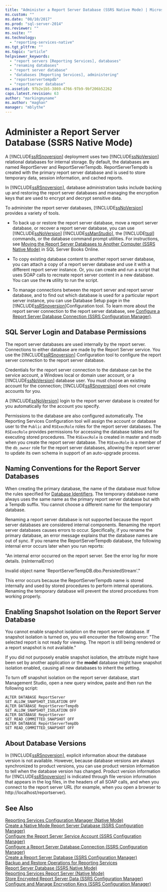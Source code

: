 ```yaml
---
title: "Administer a Report Server Database (SSRS Native Mode) | Microsoft Docs"
ms.custom: ""
ms.date: "08/10/2017"
ms.prod: "sql-server-2014"
ms.reviewer: ""
ms.suite: ""
ms.technology: 
  - "reporting-services-native"
ms.tgt_pltfrm: ""
ms.topic: "article"
helpviewer_keywords: 
  - "report servers [Reporting Services], databases"
  - "renaming databases"
  - "report server database"
  - "databases [Reporting Services], administering"
  - "reportservertempdb"
  - "reportserver database"
ms.assetid: 97b2e1b5-3869-4766-97b9-9bf206b52262
caps.latest.revision: 63
author: "markingmyname"
ms.author: "maghan"
manager: "mblythe"
---
```

# Administer a Report Server Database (SSRS Native Mode)
  A [!INCLUDE[ssRSnoversion](../includes/ssrsnoversion-md.md)] deployment uses two [!INCLUDE[ssNoVersion](../includes/ssnoversion-md.md)] relational databases for internal storage. By default, the databases are named ReportServer and ReportServerTempdb. ReportServerTempdb is created with the primary report server database and is used to store temporary data, session information, and cached reports.  
  
 In [!INCLUDE[ssRSnoversion](../includes/ssrsnoversion-md.md)], database administration tasks include backing up and restoring the report server databases and managing the encryption keys that are used to encrypt and decrypt sensitive data.  
  
 To administer the report server databases, [!INCLUDE[ssNoVersion](../includes/ssnoversion-md.md)] provides a variety of tools.  
  
-   To back up or restore the report server database, move a report server database, or recover a report server database, you can use [!INCLUDE[ssNoVersion](../includes/ssnoversion-md.md)] [!INCLUDE[ssManStudio](../includes/ssmanstudio-md.md)], the [!INCLUDE[tsql](../includes/tsql-md.md)] commands, or the database command prompt utilities. For instructions, see [Moving the Report Server Databases to Another Computer &#40;SSRS Native Mode&#41;](../../2014/reporting-services/moving-the-report-server-databases-to-another-computer-ssrs-native-mode.md) in SQL Server Books Online.  
  
-   To copy existing database content to another report server database, you can attach a copy of a report server database and use it with a different report server instance. Or, you can create and run a script that uses SOAP calls to recreate report server content in a new database. You can use the **rs** utility to run the script.  
  
-   To manage connections between the report server and report server database, and to find out which database is used for a particular report server instance, you can use Database Setup page in the [!INCLUDE[ssRSnoversion](../includes/ssrsnoversion-md.md)]Configuration tool. To learn more about the report server connection to the report server database, see [Configure a Report Server Database Connection  &#40;SSRS Configuration Manager&#41;](../../2014/sql-server/install/configure-a-report-server-database-connection-ssrs-configuration-manager.md).  
  
## SQL Server Login and Database Permissions  
 The report server databases are used internally by the report server. Connections to either database are made by the Report Server service. You use the [!INCLUDE[ssRSnoversion](../includes/ssrsnoversion-md.md)] Configuration tool to configure the report server connection to the report server database.  
  
 Credentials for the report server connection to the database can be the service account, a Windows local or domain user account, or a [!INCLUDE[ssNoVersion](../includes/ssnoversion-md.md)] database user. You must choose an existing account for the connection; [!INCLUDE[ssRSnoversion](../includes/ssrsnoversion-md.md)] does not create accounts for you.  
  
 A [!INCLUDE[ssNoVersion](../includes/ssnoversion-md.md)] login to the report server database is created for you automatically for the account you specify.  
  
 Permissions to the database are also configured automatically. The Reporting Services Configuration tool will assign the account or database user to the `Public` and `RSExecRole` roles for the report server databases. The `RSExecRole` provides permissions for accessing the database tables and for executing stored procedures. The `RSExecRole` is created in master and msdb when you create the report server database. The `RSExecRole` is a member of the `db_owner` role for the report server databases, allowing the report server to update its own schema in support of an auto-upgrade process.  
  
## Naming Conventions for the Report Server Databases  
 When creating the primary database, the name of the database must follow the rules specified for [Database Identifiers](../relational-databases/databases/database-identifiers.md). The temporary database name always uses the same name as the primary report server database but with a Tempdb suffix. You cannot choose a different name for the temporary database.  
  
 Renaming a report server database is not supported because the report server databases are considered internal components. Renaming the report server databases causes errors to occur. Specifically, if you rename the primary database, an error message explains that the database names are out of sync. If you rename the ReportServerTempdb database, the following internal error occurs later when you run reports:  
  
 "An internal error occurred on the report server. See the error log for more details. (rsInternalError)  
  
 Invalid object name 'ReportServerTempDB.dbo.PersistedStream'."  
  
 This error occurs because the ReportServerTempdb name is stored internally and used by stored procedures to perform internal operations. Renaming the temporary database will prevent the stored procedures from working properly.  
  
## Enabling Snapshot Isolation on the Report Server Database  
 You cannot enable snapshot isolation on the report server database. If snapshot isolation is turned on, you will encounter the following error: "The selected report is not ready for viewing. The report is still being rendered or a report snapshot is not available."  
  
 If you did not purposely enable snapshot isolation, the attribute might have been set by another application or the **model** database might have snapshot isolation enabled, causing all new databases to inherit the setting.  
  
 To turn off snapshot isolation on the report server database, start Management Studio, open a new query window, paste and then run the following script:  
  
```  
ALTER DATABASE ReportServer  
SET ALLOW_SNAPSHOT_ISOLATION OFF  
ALTER DATABASE ReportServerTempdb  
SET ALLOW_SNAPSHOT_ISOLATION OFF  
ALTER DATABASE ReportServer  
SET READ_COMMITTED_SNAPSHOT OFF  
ALTER DATABASE ReportServerTempDb  
SET READ_COMMITTED_SNAPSHOT OFF  
```  
  
## About Database Versions  
 In [!INCLUDE[ssRSnoversion](../includes/ssrsnoversion-md.md)], explicit information about the database version is not available. However, because database versions are always synchronized to product versions, you can use product version information to tell when the database version has changed. Product version information for [!INCLUDE[ssRSnoversion](../includes/ssrsnoversion-md.md)] is indicated through file version information that appears in the log files, in the headers of all SOAP calls, and when you connect to the report server URL (for example, when you open a browser to http://localhost/reportserver).  
  
## See Also  
 [Reporting Services Configuration Manager &#40;Native Mode&#41;](../../2014/sql-server/install/reporting-services-configuration-manager-native-mode.md)   
 [Create a Native Mode Report Server Database  &#40;SSRS Configuration Manager&#41;](install-windows/ssrs-report-server-create-a-native-mode-report-server-database.md)   
 [Configure the Report Server Service Account &#40;SSRS Configuration Manager&#41;](install-windows/configure-the-report-server-service-account-ssrs-configuration-manager.md)   
 [Configure a Report Server Database Connection  &#40;SSRS Configuration Manager&#41;](../../2014/sql-server/install/configure-a-report-server-database-connection-ssrs-configuration-manager.md)   
 [Create a Report Server Database  &#40;SSRS Configuration Manager&#41;](../../2014/sql-server/install/create-a-report-server-database-ssrs-configuration-manager.md)   
 [Backup and Restore Operations for Reporting Services](install-windows/backup-and-restore-operations-for-reporting-services.md)   
 [Report Server Database &#40;SSRS Native Mode&#41;](../../2014/reporting-services/report-server-database-ssrs-native-mode.md)   
 [Reporting Services Report Server &#40;Native Mode&#41;](../../2014/reporting-services/reporting-services-report-server-native-mode.md)   
 [Store Encrypted Report Server Data &#40;SSRS Configuration Manager&#41;](install-windows/ssrs-encryption-keys-store-encrypted-report-server-data.md)   
 [Configure and Manage Encryption Keys &#40;SSRS Configuration Manager&#41;](install-windows/ssrs-encryption-keys-manage-encryption-keys.md)  
  
  